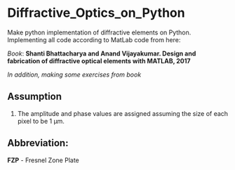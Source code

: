 # Diffractive_Optics_on_Python
Make python implementation of diffractive elements on Python. Implementing all code according to MatLab code from here:

_Book_: **Shanti Bhattacharya and Anand Vijayakumar. Design and fabrication of diffractive optical elements with MATLAB, 2017**

_In addition, making some exercises from book_

## Assumption
1. The amplitude and phase values are assigned assuming the size of each pixel to be 1 &mu;m.
## Abbreviation:

**FZP** - Fresnel Zone Plate
